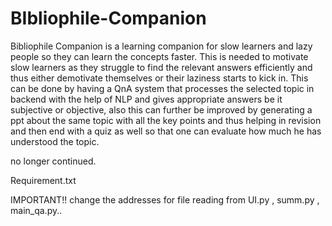 # BIbliophile-Companion

Bibliophile Companion is a learning companion for slow learners and lazy  people so they can learn the concepts faster. This is needed to  motivate slow learners as they struggle to find the relevant answers efficiently and thus either demotivate themselves or their laziness starts to kick in. This can be done by having a QnA system that processes the selected topic in backend with the help of NLP and gives appropriate answers  be it  subjective or objective, also this can further be improved by generating a ppt about the same topic with all the key points and thus helping in revision and then end with a quiz as well so that one can evaluate how much he has understood the topic.


no longer continued.

Requirement.txt

IMPORTANT!!
change the addresses for file reading from UI.py , summ.py , main_qa.py..

